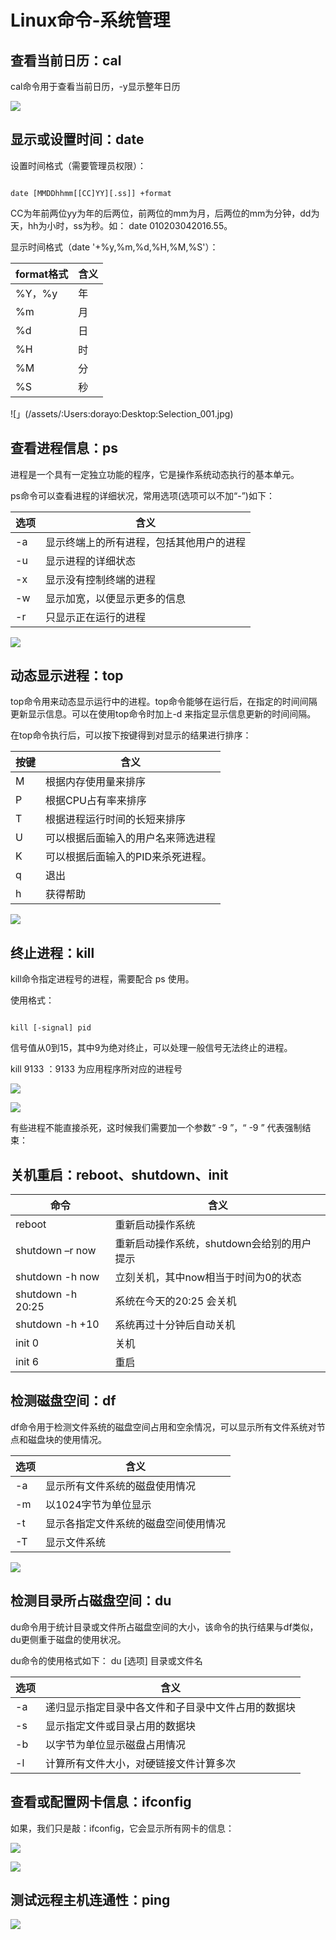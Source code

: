 # Linux命令-系统管理

## 查看当前日历：cal

cal命令用于查看当前日历，-y显示整年日历

![](/assets/Snip20161218_28.png)

## 显示或设置时间：date

设置时间格式（需要管理员权限）：

```

date [MMDDhhmm[[CC]YY][.ss]] +format

```

CC为年前两位yy为年的后两位，前两位的mm为月，后两位的mm为分钟，dd为天，hh为小时，ss为秒。如： date 010203042016.55。

显示时间格式（date '+%y,%m,%d,%H,%M,%S'）：

|format格式|含义|
| - | - |
|%Y，%y|年|
|%m|月|
|%d|日|
|%H|时|
|%M|分|
|%S|秒|

![」(/assets/:Users:dorayo:Desktop:Selection_001.jpg)

## 查看进程信息：ps

进程是一个具有一定独立功能的程序，它是操作系统动态执行的基本单元。

ps命令可以查看进程的详细状况，常用选项(选项可以不加“-”)如下：

|选项|含义|
| - | - |
|-a|显示终端上的所有进程，包括其他用户的进程|
|-u|显示进程的详细状态|
|-x|显示没有控制终端的进程|
|-w|显示加宽，以便显示更多的信息|
|-r|只显示正在运行的进程|

![](/assets/Snip20161218_31.png)

## 动态显示进程：top

top命令用来动态显示运行中的进程。top命令能够在运行后，在指定的时间间隔更新显示信息。可以在使用top命令时加上-d 来指定显示信息更新的时间间隔。

在top命令执行后，可以按下按键得到对显示的结果进行排序：

|按键|含义|
| - | - |
|M|根据内存使用量来排序|
|P|根据CPU占有率来排序|
|T|根据进程运行时间的长短来排序|
|U|可以根据后面输入的用户名来筛选进程|
|K|可以根据后面输入的PID来杀死进程。|
|q|退出|
|h|获得帮助|

![](/assets/Snip20161218_32.png)

## 终止进程：kill

kill命令指定进程号的进程，需要配合 ps 使用。

使用格式：

```

kill [-signal] pid

```

信号值从0到15，其中9为绝对终止，可以处理一般信号无法终止的进程。

kill 9133 ：9133 为应用程序所对应的进程号

![](/assets/Snip20161219_96.png)

![](/assets/Snip20161219_97.png)

有些进程不能直接杀死，这时候我们需要加一个参数“ -9 ”，“ -9 ” 代表强制结束：

## 关机重启：reboot、shutdown、init

|命令|含义|
| - | - |
|reboot|重新启动操作系统|
|shutdown –r now|重新启动操作系统，shutdown会给别的用户提示|
|shutdown -h now|立刻关机，其中now相当于时间为0的状态|
|shutdown -h 20:25|系统在今天的20:25 会关机|
|shutdown -h +10|系统再过十分钟后自动关机|
|init 0|关机|
|init 6|重启|

## 检测磁盘空间：df

df命令用于检测文件系统的磁盘空间占用和空余情况，可以显示所有文件系统对节点和磁盘块的使用情况。

|选项|含义|
| - | - |
|-a|显示所有文件系统的磁盘使用情况|
|-m|以1024字节为单位显示|
|-t|显示各指定文件系统的磁盘空间使用情况|
|-T|显示文件系统|

![](/assets/Snip20161218_36.png)

## 检测目录所占磁盘空间：du

du命令用于统计目录或文件所占磁盘空间的大小，该命令的执行结果与df类似，du更侧重于磁盘的使用状况。

du命令的使用格式如下： du [选项] 目录或文件名

|选项|含义|
| - | - |
|-a|递归显示指定目录中各文件和子目录中文件占用的数据块|
|-s|显示指定文件或目录占用的数据块|
|-b|以字节为单位显示磁盘占用情况|
|-l|计算所有文件大小，对硬链接文件计算多次|


## 查看或配置网卡信息：ifconfig

如果，我们只是敲：ifconfig，它会显示所有网卡的信息：

![](/assets/Snip20161218_34.png)

![](/assets/Snip20161218_35.png)

## 测试远程主机连通性：ping

![](/assets/Snip20161218_33.png)

